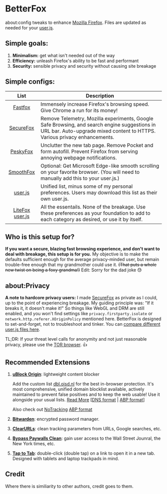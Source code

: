 # BetterFox
about:config tweaks to enhance [Mozilla Firefox](https://www.mozilla.org/en-US/firefox/new/ "Firefox Homepage"). Files are updated as needed for your [user.js](http://kb.mozillazine.org/User.js_file).


## Simple goals:
1) **Minimalism:** get what isn't needed out of the way
2) **Efficiency:** unleash Firefox's ability to be fast and performant
3) **Security:** sensible privacy and security without causing site breakage


## Simple configs:
   
| List      | Description |
|:---------:|-------------|
| [Fastfox](https://github.com/yokoffing/Better-Fox/blob/master/FastFox.js)   | Immensely increase Firefox's browsing speed. Give Chrome a run for its money!|
| [SecureFox](https://github.com/yokoffing/Better-Fox/blob/master/SecureFox.js) | Remove Telemetry, Mozilla experiments, Google Safe Browsing, and search engine suggestions in URL bar. Auto-upgrade mixed content to HTTPS. Various privacy enhancements. |
| [PeskyFox](https://github.com/yokoffing/Better-Fox/blob/master/PeskyFox.js)  | Unclutter the new tab page. Remove Pocket and form autofill. Prevent Firefox from serving annoying webpage notifications.|
| [SmoothFox](https://github.com/yokoffing/Better-Fox/blob/master/SmoothFox.js) | Optional: Get Microsoft Edge-like smooth scrolling on your favorite browser. (You will need to manually add this to your user.js.) |
| [user.js](https://github.com/yokoffing/Better-Fox/blob/master/user.js) | Unified list, minus some of my personal preferences. Users may download this list as their own user.js. |
| [LiteFox user.js](https://github.com/yokoffing/Better-Fox/blob/master/Litefox.js) | All the essentails. None of the breakage. Use these preferences as your foundation to add to each category as desired, or use it by itself. |

## Who is this setup for?
**If you want a secure, blazing fast browsing experience, and don't want to deal with breakage, this setup is for you.** My objective is to make the defaults sufficient enough for the average privacy-minded user, but remain trouble-free enough that my grandmother could use it. <strike>(That puts a whole new twist on being a foxy grandma!)</strike> Edit: Sorry for the dad joke 😓


## about:Privacy
**A note to hardcore privacy users:** I made [SecureFox](https://github.com/yokoffing/Better-Fox/blob/master/SecureFox.js) as private as I could, up to the point of experiencing breakage. My guiding principle was: "If it breaks it, it doesn't make it!" So things like WebGL and DRM are still enabled, and you won't find settings like `privacy.firstparty.isolate` or `network.http.referer.XOriginPolicy` mentioned here. BetterFox is designed to set-and-forget, not to troubleshoot and tinker. You can [compare different user.js files here](https://yokoffing.github.io/compare-user.js/).

TL;DR: If your threat level calls for anonymity and not just reasonable privacy, please use the [TOR browser](https://www.torproject.org). 👍


## Recommended Extensions
1. **[uBlock Origin](https://addons.mozilla.org/en-US/firefox/addon/ublock-origin/)**: lightweight content blocker

   Add the custom list [dbl.oisd.nl](https://abp.oisd.nl/) for the best in-browser protection. It's most comprehensive, unified domain blocklist available, actively maintained to prevent false positives and to keep the web usable! Use it alongside your usual lists. [Read More](https://www.reddit.com/r/oisd_blocklist/comments/dwxgld/dbloisdnl_internets_1_domain_blocklist/?sort=new) [[DNS format](https://dbl.oisd.nl) | [ABP format](https://abp.oisd.nl)]

   Also check out [NoTracking](https://github.com/notracking/hosts-blocklists/#general-blocklist-policies) [ABP format](https://raw.githubusercontent.com/notracking/hosts-blocklists/master/adblock/adblock.txt)

2. **[Bitwarden](https://addons.mozilla.org/en-US/firefox/addon/bitwarden-password-manager)**: encrypted password manager.

3. **[ClearURLs](https://addons.mozilla.org/en-US/firefox/addon/clearurls)**: clean tracking parameters from URLs, Google searches, etc.

4. **[Bypass Paywalls Clean](https://github.com/magnolia1234/bypass-paywalls-firefox-clean#bypass-paywalls-clean-for-firefox)**: gain user access to the Wall Street Jounral, the New York times, etc.

5. **[Tap to Tab](https://addons.mozilla.org/en-US/firefox/addon/tap-to-tab)**: double-click (double tap) on a link to open it in a new tab. Designed with tablets and laptop trackpads in mind.


## Credit
Where there is similiarity to other authors, credit goes to them.
